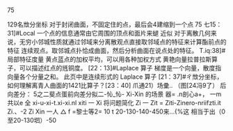 75

129名𣁋分坐标
对于封闭曲面，不固定住的点，最后会4建缩到一个点 75
七15：31]#Local
一个点的信息通常由它周围的顶点和面片来螁 近似
对于离散几何来说，无穷小邻城性质就通过邻域来分­离散观点直接取邻域点的特征来计算酯前点的特征
连续观点。取邻城点扑恰成曲面，然后分析曲面在说点处的特征。
T.iq:38]#局部特征度量
黄点蓝点的加权平均，可以用各种加权方式
黄艳向量拉普拉斯算子，可以描述红点的毤铜度。
[22：13]#Laplace 算子
梯度是一个向量，散度指向量各个分量之和。
此页中是连续形式的 Laplace 算子
[21：37]#ㄔ𣁋分坐标，
如何理解离青人曲面的1421比算子？[23：40]
爪通21）场彚.. （图[24冯9了）
后向差分： 5之二斐点蛋前向差分拟二-㤈_㤈-
Xi-Xin
的场景
器= .n剖心a+， 一m共以e 全 xi-u-xi-t.xi-xi.nl
xiti 一 Xi 将问题简化
Zi 一 Zit
= Ziti-Zinero-nriifzti.it Zi.、-2 Zi
Xin 一人
△ f =黎士等2= 10 t 20-130-140-450来…{%这
相当于出（0至20-130垇）-50